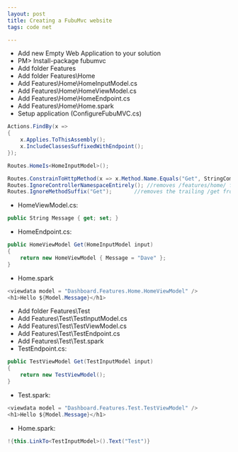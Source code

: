```yaml
---
layout: post
title: Creating a FubuMvc website
tags: code net

---
```


* Add new Empty Web Application to your solution
* PM> Install-package fubumvc
* Add folder Features
* Add folder Features\Home
* Add Features\Home\HomeInputModel.cs
* Add Features\Home\HomeViewModel.cs
* Add Features\Home\HomeEndpoint.cs
* Add Features\Home\Home.spark
* Setup application (ConfigureFubuMVC.cs)
```csharp
Actions.FindBy(x =>
{
	x.Applies.ToThisAssembly();
	x.IncludeClassesSuffixedWithEndpoint();
});

Routes.HomeIs<HomeInputModel>();

Routes.ConstrainToHttpMethod(x => x.Method.Name.Equals("Get", StringComparison.OrdinalIgnoreCase), "GET");
Routes.IgnoreControllerNamespaceEntirely();	//removes /features/home/ from the start of urls
Routes.IgnoreMethodSuffix("Get");		//removes the trailing /get from our urls
```

*  HomeViewModel.cs:
```csharp
public String Message { get; set; }
```

* HomeEndpoint.cs:
```csharp
public HomeViewModel Get(HomeInputModel input)
{
	return new HomeViewModel { Message = "Dave" };
}
```

* Home.spark
```csharp
<viewdata model = "Dashboard.Features.Home.HomeViewModel" />
<h1>Hello ${Model.Message}</h1>
```

* Add folder Features\Test
* Add Features\Test\TestInputModel.cs
* Add Features\Test\TestViewModel.cs
* Add Features\Test\TestEndpoint.cs
* Add Features\Test\Test.spark
* TestEndpoint.cs:
```csharp
public TestViewModel Get(TestInputModel input)
{
	return new TestViewModel();
}
```

* Test.spark:
```csharp
<viewdata model = "Dashboard.Features.Test.TestViewModel" />
<h1>Hello ${Model.Message}</h1>
```

* Home.spark:
```csharp
!{this.LinkTo<TestInputModel>().Text("Test")}
```

